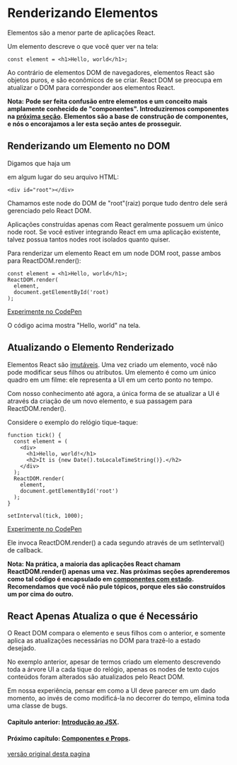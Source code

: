 # **Renderizando Elementos**

Elementos são a menor parte de aplicações React.

Um elemento descreve o que você quer ver na tela:

```
const element = <h1>Hello, world</h1>;
```

Ao contrário de elementos DOM de navegadores, elementos React são objetos puros, e são econômicos de se criar. React DOM se preocupa em atualizar o DOM para corresponder aos elementos React.

**Nota:**
**Pode ser feita confusão entre elementos e um conceito mais amplamente conhecido de "componentes". Introduziremos componentes na [próxima seção](./componentes-props.md). Elementos são a base de construção de componentes, e nós o encorajamos a ler esta seção antes de prosseguir.**

## **Renderizando um Elemento no DOM**

Digamos que haja um <div> em algum lugar do seu arquivo HTML:

```
<div id="root"></div>
```

Chamamos este node do DOM de "root"(raiz) porque tudo dentro dele será gerenciado pelo React DOM.

Aplicações construídas apenas com React geralmente possuem um único node root. Se você estiver integrando React em uma aplicação existente, talvez possua tantos nodes root isolados quanto quiser.

Para renderizar um elemento React em um node DOM root, passe ambos para ReactDOM.render():

```
const element = <h1>Hello, world</h1>;
ReactDOM.render(
  element,
  document.getElementById('root)
);
```

[Experimente no CodePen](https://codepen.io/gaearon/pen/rrpgNB?editors=1010)

O código acima mostra "Hello, world" na tela.

## Atualizando o Elemento Renderizado

Elementos React são [imutáveis](https://en.wikipedia.org/wiki/Immutable_object). Uma vez criado um elemento, você não pode modificar seus filhos ou atributos. Um elemento é como um único quadro em um filme: ele representa a UI em um certo ponto no tempo.

Com nosso conhecimento até agora, a única forma de se atualizar a UI é através da criação de um novo elemento, e sua passagem para ReactDOM.render().

Considere o exemplo do relógio tique-taque:

```
function tick() {
  const element = (
    <div>
      <h1>Hello, world!</h1>
      <h2>It is {new Date().toLocaleTimeString()}.</h2>
    </div>
  );
  ReactDOM.render(
    element,
    document.getElementById('root')
  );
}

setInterval(tick, 1000);
```

[Experimente no CodePen](https://codepen.io/gaearon/pen/gwoJZk?editors=0010)

Ele invoca ReactDOM.render() a cada segundo através de um setInterval() de callback.

**Nota:**
**Na prática, a maioria das aplicações React chamam ReactDOM.render() apenas uma vez. Nas próximas seções aprenderemos como tal código é encapsulado em [componentes com estado]().**
**Recomendamos que você não pule tópicos, porque eles são construídos um por cima do outro.**

## **React Apenas Atualiza o que é Necessário**

O React DOM compara o elemento e seus filhos com o anterior, e somente aplica as atualizações necessárias no DOM para trazê-lo a estado desejado.

No exemplo anterior, apesar de termos criado um elemento descrevendo toda a árvore UI a cada tique do relógio, apenas os nodes de texto cujos conteúdos foram alterados são atualizados pelo React DOM.

Em nossa experiência, pensar em como a UI deve parecer em um dado momento, ao invés de como modificá-la no decorrer do tempo, elimina toda uma classe de bugs.

#### **Capitulo anterior**:  [Introdução ao JSX](./introducao-jsx.md).

#### **Próximo capítulo**:  [Componentes e Props](./componentes-props.md).

[versão original desta pagina](https://reactjs.org/docs/rendering-elements.html)
